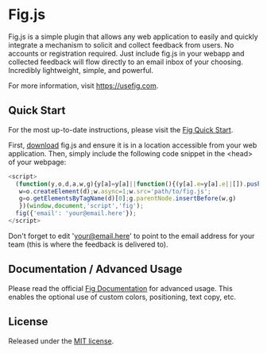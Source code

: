 # Fig.js

Fig.js is a simple plugin that allows any web application to easily and quickly integrate a mechanism to solicit and collect feedback from users.
No accounts or registration required. Just include fig.js in your webapp and collected feedback will flow directly to an email inbox of
your choosing. Incredibly lightweight, simple, and powerful.

For more information, visit <https://usefig.com>.

## Quick Start

For the most up-to-date instructions, please visit the [Fig Quick Start][].

First, [download][] fig.js and ensure it is in a location accessible from your web application. Then, simply include the following
code snippet in the &lt;head&gt; of your webpage:

```javascript
<script>
  (function(y,o,d,a,w,g){y[a]=y[a]||function(){(y[a].e=y[a].e||[]).push(arguments)};
   w=o.createElement(d);w.async=1;w.src='path/to/fig.js';
   g=o.getElementsByTagName(d)[0];g.parentNode.insertBefore(w,g)
   })(window,document,'script','fig');
  fig({'email': 'your@email.here'});
</script>
```

Don't forget to edit 'your@email.here' to point to the email address for your team (this is where the feedback is delivered to). 

## Documentation / Advanced Usage

Please read the official [Fig Documentation][] for advanced usage. This enables the optional use of custom colors, positioning, text copy, etc.

## License

Released under the [MIT license](LICENSE.md).

[download]: https://usefig.com/download
[Fig Quick Start]: https://usefig.com/quickstart
[Fig Documentation]: https://usefig.com/documentation
